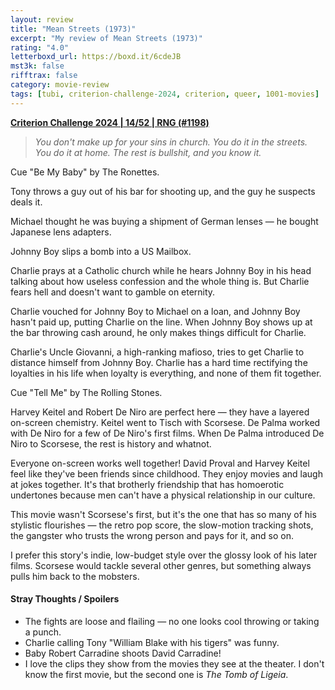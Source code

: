 ```yaml
---
layout: review
title: "Mean Streets (1973)"
excerpt: "My review of Mean Streets (1973)"
rating: "4.0"
letterboxd_url: https://boxd.it/6cdeJB
mst3k: false
rifftrax: false
category: movie-review
tags: [tubi, criterion-challenge-2024, criterion, queer, 1001-movies]
---
```


<b><a href="https://boxd.it/qWjuA/detail" target="_blank" rel="noopener">Criterion Challenge 2024 | 14/52 | RNG (#1198)</a></b>

<blockquote><i>You don't make up for your sins in church. You do it in the streets. You do it at home. The rest is bullshit, and you know it.</i></blockquote>

Cue "Be My Baby" by The Ronettes.

Tony throws a guy out of his bar for shooting up, and the guy he suspects deals it.

Michael thought he was buying a shipment of German lenses — he bought Japanese lens adapters.

Johnny Boy slips a bomb into a US Mailbox.

Charlie prays at a Catholic church while he hears Johnny Boy in his head talking about how useless confession and the whole thing is. But Charlie fears hell and doesn't want to gamble on eternity.

Charlie vouched for Johnny Boy to Michael on a loan, and Johnny Boy hasn't paid up, putting Charlie on the line. When Johnny Boy shows up at the bar throwing cash around, he only makes things difficult for Charlie.

Charlie's Uncle Giovanni, a high-ranking mafioso, tries to get Charlie to distance himself from Johnny Boy. Charlie has a hard time rectifying the loyalties in his life when loyalty is everything, and none of them fit together.

Cue "Tell Me" by The Rolling Stones.

Harvey Keitel and Robert De Niro are perfect here — they have a layered on-screen chemistry. Keitel went to Tisch with Scorsese. De Palma worked with De Niro for a few of De Niro's first films. When De Palma introduced De Niro to Scorsese, the rest is history and whatnot.

Everyone on-screen works well together! David Proval and Harvey Keitel feel like they've been friends since childhood. They enjoy movies and laugh at jokes together. It's that brotherly friendship that has homoerotic undertones because men can't have a physical relationship in our culture.

This movie wasn't Scorsese's first, but it's the one that has so many of his stylistic flourishes — the retro pop score, the slow-motion tracking shots, the gangster who trusts the wrong person and pays for it, and so on.

I prefer this story's indie, low-budget style over the glossy look of his later films. Scorsese would tackle several other genres, but something always pulls him back to the mobsters.

#### Stray Thoughts / Spoilers

- The fights are loose and flailing — no one looks cool throwing or taking a punch.
- Charlie calling Tony "William Blake with his tigers" was funny.
- Baby Robert Carradine shoots David Carradine!
- I love the clips they show from the movies they see at the theater. I don't know the first movie, but the second one is <i>The Tomb of Ligeia</i>.
